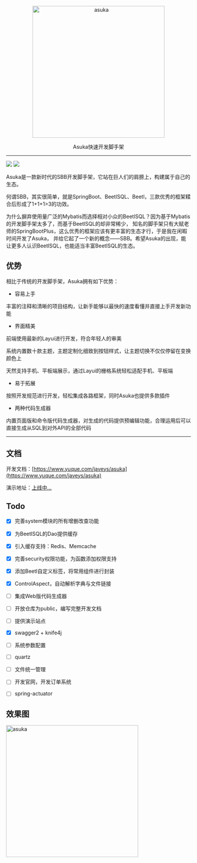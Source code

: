 <p align=center>
  <a href="https://www.yuque.com/javeys/asuka">
    <img src="https://wujiawei0926.gitee.io/res/asuka_logo.png" alt="asuka" width="360">
  </a>
</p>
<p align=center>
  Asuka快速开发脚手架
</p>

---

![](https://img.shields.io/badge/license-Apache-blue) ![](https://img.shields.io/badge/Asuka-v0.9.1-green)

Asuka是一款新时代的SBB开发脚手架，它站在巨人们的肩膀上，构建属于自己的生态。

何谓SBB，其实很简单，就是SpringBoot、BeetlSQL、Beetl，三款优秀的框架糅合后形成了1+1+1>3的功效。

为什么摒弃使用量广泛的Mybatis而选择相对小众的BeetlSQL？因为基于Mybatis的开发脚手架太多了，而基于BeetlSQL的却非常稀少，
知名的脚手架只有大赋老师的SpringBootPlus，这么优秀的框架应该有更丰富的生态才行，于是我在闲暇时间开发了Asuka，
并给它起了一个新的概念——SBB。希望Asuka的出现，能让更多人认识BeetlSQL，也能适当丰富BeetlSQL的生态。


## 优势 

相比于传统的开发脚手架，Asuka拥有如下优势：

- 容易上手

丰富的注释和清晰的项目结构，让新手能够以最快的速度看懂并直接上手开发新功能

- 界面精美

前端使用最新的Layui进行开发，符合年轻人的审美

系统内置数十款主题，主题定制化细致到按钮样式，让主题切换不仅仅停留在变换颜色上

天然支持手机、平板端展示，通过Layui的栅格系统轻松适配手机、平板端

- 易于拓展

按照开发规范进行开发，轻松集成各路框架，同时Asuka也提供多款插件

- 两种代码生成器

内置页面版和命令版代码生成器，对生成的代码提供预编辑功能，合理运用后可以直接生成从SQL到对外API的全部代码

---

## 文档

开发文档：[https://www.yuque.com/javeys/asuka](https://www.yuque.com/javeys/asuka)

演示地址：[上线中...](javascript:;)

## Todo

- [x] 完善system模块的所有增删改查功能

- [x] 为BeetlSQL的Dao提供缓存

- [x] 引入缓存支持：Redis、Memcache

- [x] 完善security权限功能，为函数添加权限支持

- [x] 添加Beetl自定义标签，将常用组件进行封装

- [x] ControlAspect，自动解析字典与文件链接

- [ ] 集成Web版代码生成器

- [ ] 开放仓库为public，编写完整开发文档

- [ ] 提供演示站点

- [x] swagger2 + knife4j

- [ ] 系统参数配置

- [ ] quartz

- [ ] 文件统一管理

- [ ] 开发官网，开发订单系统

- [ ] spring-actuator


## 效果图

<img src="https://wujiawei0926.gitee.io/res/asuka_20200630164744.png" alt="asuka" width="360">

